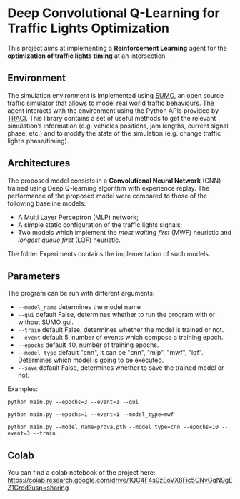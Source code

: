 # Deep Convolutional Q-Learning for Traffic Lights Optimization
This project aims at implementing a **Reinforcement Learning** agent for the **optimization of traffic lights timing** at an intersection.
## Environment
The simulation environment is implemented using [SUMO](https://sumo.dlr.de/docs/Tools/Sumolib.html), an open source traffic simulator  that allows to model real world traffic behaviours. 
The agent interacts with the environment using the Python APIs provided by [TRACI](https://sumo.dlr.de/docs/TraCI.html). This library contains a set of useful methods to get the relevant 
simulation’s information (e.g. vehicles positions, jam lengths, current signal phase, etc.) and to modify the state of the simulation (e.g. change traffic light’s phase/timing).

## Architectures
The proposed model consists in a **Convolutional Neural Network** (CNN) trained using Deep Q-learning algorithm with experience replay.
The performance of the proposed model were compared to those of the following baseline models:
- A Multi Layer Perceptron (MLP) network;
- A simple static configuration of the traffic lights signals;
- Two models which implement the _most waiting first_ (MWF) heuristic and _longest queue first_ (LQF) heuristic.

The folder Experiments contains the implementation of such models.

## Parameters
The program can be run with different arguments:
- `--model_name` determines the model name
- `--gui` default False, determines whether to run the program with or without SUMO gui.
- `--train` default False, determines whether the model is trained or not.
- `--event` default 5, number of events which compose a training epoch.
- `--epochs` default 40, number of training epochs.
- `--model_type` default "cnn", it can be "cnn", "mlp", "mwf", "lqf". Determines which model is going to be executed.
- `--save` default False, determines whether to save the trained model or not.

Examples:
```
python main.py --epochs=3 --event=1 --gui

python main.py --epochs=1 --event=1 --model_type=mwf

python main.py --model_name=prova.pth --model_type=cnn --epochs=10 --event=3 --train
```

## Colab
You can find a colab notebook of the project here: https://colab.research.google.com/drive/1QC4F4s0zEoVX8Fic5CNvGqN9gEZ1Grdd?usp=sharing
